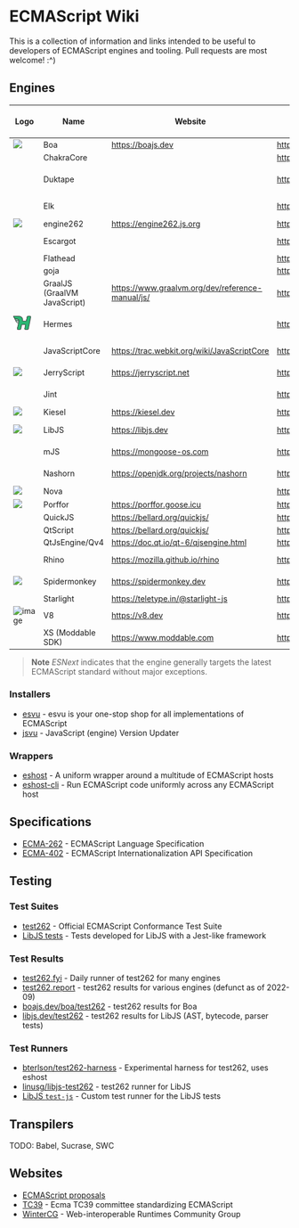 # ECMAScript Wiki

This is a collection of information and links intended to be useful to developers of ECMAScript engines and tooling. Pull requests are most welcome! :^)

## Engines

| Logo | Name | Website | Source code | Implementation Language | License | Supported ES version |
|------|------|---------|-------------|-------------------------|---------|----------------------|
| <img width="32" src="https://boajs.dev/img/new_logo_yellow.svg"> | Boa | https://boajs.dev | https://github.com/boa-dev/boa | Rust | MIT | |
| | ChakraCore | | https://github.com/chakra-core/ChakraCore | C++ | MIT | |
| | Duktape | | https://github.com/svaarala/duktape | C | MIT | ES5.1, [ES6/7 (partial)](https://wiki.duktape.org/postes5features) |
| | Elk | | https://github.com/cesanta/elk | C | AGPL-3 | subset of ES6 | 
| <img width="32" src="https://avatars.githubusercontent.com/u/51185628"> | engine262 | https://engine262.js.org | https://github.com/engine262/engine262 | JavaScript | MIT | ESNext |
| | Escargot | | https://github.com/Samsung/escargot | C++ | LGPL-2.1 | ES2020 |
| | Flathead | | https://github.com/ndreynolds/flathead | C | MIT | |
| | goja | | https://github.com/dop251/goja | Go | MIT | ES5.1 |
| | GraalJS (GraalVM JavaScript) | https://www.graalvm.org/dev/reference-manual/js/ | https://github.com/oracle/graaljs | Java | UPL-1.0 | ESNext |
| <img width="32" src="https://raw.githubusercontent.com/facebook/hermes/main/doc/img/logo.svg"> | Hermes | | https://github.com/facebook/hermes | C++ | MIT | [ES6 with some exceptions](https://github.com/facebook/hermes/blob/main/doc/Features.md) |
| | JavaScriptCore | https://trac.webkit.org/wiki/JavaScriptCore | https://github.com/WebKit/WebKit/tree/main/Source/JavaScriptCore | C++, JavaScript | LGPL-2.1 | ESNext |
| <img width="32" src="https://github.com/jerryscript-project/jerryscript/blob/master/LOGO.png"> | JerryScript | https://jerryscript.net | https://github.com/jerryscript-project/jerryscript | C | Apache-2.0 | ES5.1 |
| | Jint | | https://github.com/sebastienros/jint | C# | BSD-2-Clause | ESNext |
| <img width="32" src="https://files.kiesel.dev/img/kiesel-bg.png"> | Kiesel | https://kiesel.dev | https://codeberg.org/kiesel-js/kiesel | Zig | MIT | |
| <img width="32" src="https://lh5.googleusercontent.com/J4azFveGFjfodaKPscuiL6AmtEp4TPYlmYwV1Rp09NrqH6KJZR73fmD_8XoH4uQpape7P8HxsmoRTOkAGNnSm0hFCWU_VyDydDgZ03rU0kMdySovQPoICI0beqfNlkC3NWNLv_A-zbvpPBVhyjljakhAww=s2048"> | LibJS | https://libjs.dev | https://github.com/SerenityOS/serenity/tree/master/Userland/Libraries/LibJS | C++ | BSD-2-Clause | ESNext |
| | mJS | https://mongoose-os.com | https://github.com/cesanta/mjs | C | GPL-2 | subset of ES6 |
| | Nashorn | https://openjdk.org/projects/nashorn | https://github.com/openjdk/nashorn | Java | GPL-2.0 | subset of ES6 |
| <img width="32" src="https://avatars.githubusercontent.com/u/108045716?s=32"> | Nova | | https://github.com/trynova/nova | Rust | | |
| <img width="32" src="https://raw.githubusercontent.com/CanadaHonk/porffor/main/logo.png"> | Porffor | https://porffor.goose.icu | https://github.com/CanadaHonk/porffor | JavaScript | MIT | |
| | QuickJS | https://bellard.org/quickjs/ | https://github.com/bellard/quickjs | C | MIT | ES2020 |
| | QtScript | https://bellard.org/quickjs/ | https://code.qt.io/cgit/qt/qtscript.git | C++ | LGPL | |
| | QtJsEngine/Qv4 | https://doc.qt.io/qt-6/qjsengine.html | https://code.qt.io/cgit/qt/qtdeclarative.git/tree/src/qml | C++ | LGPL | |
| | Rhino | https://mozilla.github.io/rhino | https://github.com/mozilla/rhino | Java | MPL-2.0 | subset of ES6 |
| <img width="32" src="https://raw.githubusercontent.com/mozilla-spidermonkey/spidermonkey.dev/production/assets/img/spidermonkey-small.svg"> | Spidermonkey | https://spidermonkey.dev | https://searchfox.org/mozilla-central/source/js | C++, Rust, JavaScript | MPL-2.0 | ESNext |
| | Starlight | https://teletype.in/@starlight-js | https://github.com/Starlight-JS/starlight | Rust | MPL-2.0 | |
| ![image](https://v8.dev/_img/v8-outline.svg) | V8 | https://v8.dev | https://source.chromium.org/chromium/chromium/src/+/main:v8/ | C++, JavaScript | BSD | ESNext |
| | XS (Moddable SDK) | https://www.moddable.com | https://github.com/Moddable-OpenSource/moddable | C | LGPL-3 | ES2021 |

> **Note**
> _ESNext_ indicates that the engine generally targets the latest ECMAScript standard without major exceptions.

### Installers

- [esvu](https://github.com/devsnek/esvu) - esvu is your one-stop shop for all implementations of ECMAScript
- [jsvu](https://github.com/GoogleChromeLabs/jsvu) - JavaScript (engine) Version Updater

### Wrappers

- [eshost](https://github.com/bterlson/eshost) - A uniform wrapper around a multitude of ECMAScript hosts
- [eshost-cli](https://github.com/bterlson/eshost-cli) - Run ECMAScript code uniformly across any ECMAScript host

## Specifications

- [ECMA-262](https://tc39.es/ecma262) - ECMAScript Language Specification
- [ECMA-402](https://tc39.es/ecma402) - ECMAScript Internationalization API Specification

## Testing

### Test Suites

- [test262](https://github.com/tc39/test262) - Official ECMAScript Conformance Test Suite
- [LibJS tests](https://github.com/SerenityOS/serenity/tree/master/Userland/Libraries/LibJS/Tests) - Tests developed for LibJS with a Jest-like framework

### Test Results

- [test262.fyi](https://test262.fyi) - Daily runner of test262 for many engines
- [test262.report](https://test262.report) - test262 results for various engines (defunct as of 2022-09)
- [boajs.dev/boa/test262](https://boajs.dev/boa/test262) - test262 results for Boa
- [libjs.dev/test262](https://libjs.dev/test262) - test262 results for LibJS (AST, bytecode, parser tests)

### Test Runners

- [bterlson/test262-harness](https://github.com/bterlson/test262-harness) - Experimental harness for test262, uses eshost
- [linusg/libjs-test262](https://github.com/linusg/libjs-test262) - test262 runner for LibJS
- [LibJS `test-js`](https://github.com/SerenityOS/serenity/blob/master/Tests/LibJS/test-js.cpp) - Custom test runner for the LibJS tests

## Transpilers

TODO: Babel, Sucrase, SWC

## Websites

- [ECMAScript proposals](https://github.com/tc39/proposals)
- [TC39](https://tc39.es) - Ecma TC39 committee standardizing ECMAScript
- [WinterCG](https://wintercg.org) - Web-interoperable Runtimes Community Group
